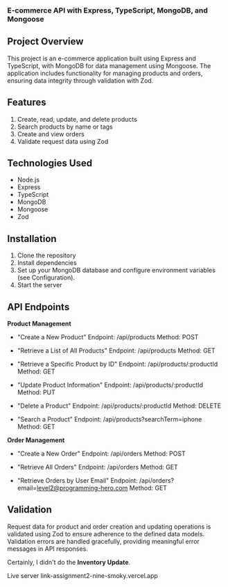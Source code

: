 ### E-commerce API with Express, TypeScript, MongoDB, and Mongoose

## Project Overview
This project is an e-commerce application built using Express and TypeScript, with MongoDB for data management using Mongoose. The application includes functionality for managing products and orders, ensuring data integrity through validation with Zod.

## Features
1. Create, read, update, and delete products
2. Search products by name or tags
3. Create and view orders
4. Validate request data using Zod

## Technologies Used
- Node.js
- Express
- TypeScript
- MongoDB
- Mongoose
- Zod

## Installation
1. Clone the repository
2. Install dependencies
3. Set up your MongoDB database and configure environment variables (see Configuration).
4. Start the server

## API Endpoints

**Product Management**

- "Create a New Product"
Endpoint: /api/products
Method: POST

- "Retrieve a List of All Products"
Endpoint: /api/products
Method: GET

- "Retrieve a Specific Product by ID"
Endpoint: /api/products/:productId
Method: GET

- "Update Product Information"
Endpoint: /api/products/:productId
Method: PUT

- "Delete a Product"
Endpoint: /api/products/:productId
Method: DELETE

- "Search a Product"
Endpoint: /api/products?searchTerm=iphone
Method: GET

**Order Management**

- "Create a New Order"
Endpoint: /api/orders
Method: POST

- "Retrieve All Orders"
Endpoint: /api/orders
Method: GET

- "Retrieve Orders by User Email"
Endpoint: /api/orders?email=level2@programming-hero.com
Method: GET

## Validation
Request data for product and order creation and updating operations is validated using Zod to ensure adherence to the defined data models. Validation errors are handled gracefully, providing meaningful error messages in API responses.

Certainly, I didn't do the **Inventory Update**.


Live server link-assignment2-nine-smoky.vercel.app
